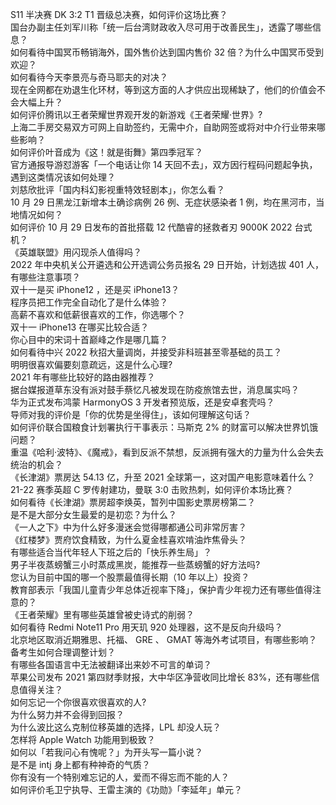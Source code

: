S11 半决赛 DK 3:2 T1 晋级总决赛，如何评价这场比赛？  
国台办副主任刘军川称「统一后台湾财政收入尽可用于改善民生」，透露了哪些信息？  
如何看待中国冥币畅销海外，国外售价达到国内售价 32 倍？为什么中国冥币受到欢迎？  
如何看待今天李景亮与奇马耶夫的对决？  
现在全网都在劝退生化环材，等到这方面的人才供应出现稀缺了，他们的价值会不会大幅上升？  
如何评价腾讯以王者荣耀世界观开发的新游戏《王者荣耀·世界》?  
上海二手房交易双方可网上自助签约，无需中介，自助网签或将对中介行业带来哪些影响？  
如何评价叶音成为《这！就是街舞》第四季冠军？  
官方通报导游怼游客「一个电话让你 14 天回不去」，双方因行程码问题起争执，遇到这类情况该如何处理？  
刘慈欣批评「国内科幻影视重特效轻剧本」，你怎么看？  
10 月 29 日黑龙江新增本土确诊病例 26 例、无症状感染者 1 例，均在黑河市，当地情况如何？  
如何评价 10 月 29 日发布的首批搭载 12 代酷睿的拯救者刃 9000K 2022 台式机？  
《英雄联盟》用闪现杀人值得吗？  
2022 年中央机关公开遴选和公开选调公务员报名 29 日开始，计划选拔 401 人，有哪些注意事项？  
双十一是买 iPhone12 ，还是买 iPhone13？  
程序员把工作完全自动化了是什么体验？  
高薪不喜欢和低薪很喜欢的工作，你选哪个？  
双十一 iPhone13 在哪买比较合适？  
你心目中的宋词十首巅峰之作是哪几篇？  
如何看待中兴 2022 秋招大量调岗，并接受非科班甚至零基础的员工？  
明明很喜欢偏要刻意疏远，这是什么心理?  
2021 年有哪些比较好的路由器推荐？  
据台媒报道草东没有派对鼓手蔡忆凡被发现在防疫旅馆去世，消息属实吗？  
华为正式发布鸿蒙 HarmonyOS 3 开发者预览版，还是安卓套壳吗？  
导师对我的评价是「你的优势是坐得住」，该如何理解这句话？  
如何评价联合国粮食计划署执行干事表示：马斯克 2% 的财富可以解决世界饥饿问题？  
重温《哈利·波特》、《魔戒》，看到反派不禁想，反派拥有强大的力量为什么会失去统治的机会？  
《长津湖》票房达 54.13 亿，升至 2021 全球第一，这对国产电影意味着什么？  
21-22 赛季英超 C 罗传射建功，曼联 3:0 击败热刺，如何评价本场比赛？  
如何看待《长津湖》票房超李焕英，暂列中国影史票房榜第二？  
是不是大部分女生最爱的是初恋？为什么？  
《一人之下》中为什么好多漫迷会觉得哪都通公司非常厉害？  
《红楼梦》贾府饮食精致，为什么夏金桂喜欢啃油炸焦骨头？  
有哪些适合当代年轻人下班之后的「快乐养生局」？  
男子半夜蒸螃蟹三小时蒸成黑炭，能推荐一些蒸螃蟹的好方法吗?  
您认为目前中国的哪一个股票最值得长期（10 年以上）投资？  
教育部表示「我国儿童青少年总体近视率下降」，保护青少年视力还有哪些值得注意的？  
《王者荣耀》里有哪些英雄曾被史诗式的削弱？  
如何看待 Redmi Note11 Pro 用天玑 920 处理器，这不是反向升级吗？  
北京地区取消近期雅思、托福、 GRE 、 GMAT 等海外考试项目，有哪些影响？备考生如何合理调整计划？  
有哪些各国语言中无法被翻译出来妙不可言的单词？  
苹果公司发布 2021 第四财季财报，大中华区净营收同比增长 83%，还有哪些信息值得关注？  
如何忘记一个你很喜欢很喜欢的人?  
为什么努力并不会得到回报？  
为什么波比这么克制位移英雄的选择，LPL 却没人玩？  
怎样将 Apple Watch 功能用到极致？  
如何以「若我问心有愧呢？」为开头写一篇小说？  
是不是 intj 身上都有种神奇的气质？  
你有没有一个特别难忘记的人，爱而不得忘而不能的人？  
如何评价毛卫宁执导、王雷主演的《功勋》「李延年」单元？  
